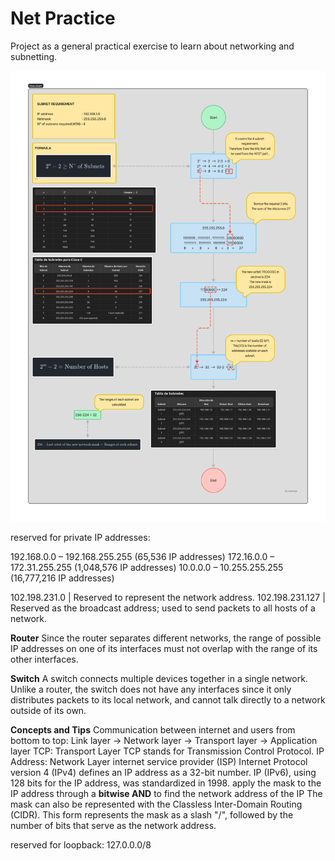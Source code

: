 # Net Practice
Project as a general practical exercise to learn about networking and subnetting.

![imagen](https://raw.githubusercontent.com/xilen0x/xilen0x/master/images_x_repos/subnet.png)

reserved for private IP addresses:

192.168.0.0 – 192.168.255.255 (65,536 IP addresses)
172.16.0.0 – 172.31.255.255   (1,048,576 IP addresses)
10.0.0.0 – 10.255.255.255     (16,777,216 IP addresses)

102.198.231.0   | Reserved to represent the network address.
102.198.231.127 | Reserved as the broadcast address; used to send packets to all hosts of a network.

**Router**
Since the router separates different networks, the range of possible IP addresses on one of its interfaces must not overlap with the range of its other interfaces.

**Switch**
A switch connects multiple devices together in a single network. Unlike a router, the switch does not have any interfaces since it only distributes packets to its local network, and cannot talk directly to a network outside of its own.

**Concepts and Tips**
Communication between internet and users from bottom to top: Link layer -> Network layer -> Transport layer -> Application layer
TCP: Transport Layer
TCP stands for Transmission Control Protocol.
IP Address: Network Layer
internet service provider (ISP)
Internet Protocol version 4 (IPv4) defines an IP address as a 32-bit number. IP (IPv6), using 128 bits for the IP address, was standardized in 1998.
apply the mask to the IP address through a **bitwise AND** to find the network address of the IP
The mask can also be represented with the Classless Inter-Domain Routing (CIDR). This form represents the mask as a slash "/", followed by the number of bits that serve as the network address.

reserved for loopback: 127.0.0.0/8
